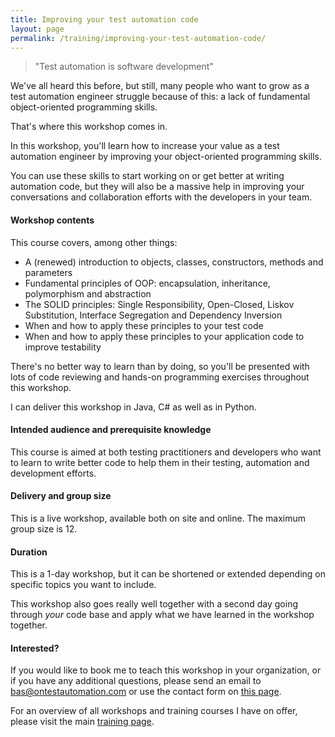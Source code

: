 ```yaml
---
title: Improving your test automation code
layout: page
permalink: /training/improving-your-test-automation-code/
---
```

> "Test automation is software development"

We've all heard this before, but still, many people who want to grow as a test automation engineer struggle because of this: a lack of fundamental object-oriented programming skills. 

That's where this workshop comes in.

In this workshop, you'll learn how to increase your value as a test automation engineer by improving your object-oriented programming skills.

You can use these skills to start working on or get better at writing automation code, but they will also be a massive help in improving your conversations and collaboration efforts with the developers in your team.  

#### Workshop contents  
This course covers, among other things:

  * A (renewed) introduction to objects, classes, constructors, methods and parameters
  * Fundamental principles of OOP: encapsulation, inheritance, polymorphism and abstraction
  * The SOLID principles: Single Responsibility, Open-Closed, Liskov Substitution, Interface Segregation and Dependency Inversion
  * When and how to apply these principles to your test code
  * When and how to apply these principles to your application code to improve testability

There's no better way to learn than by doing, so you'll be presented with lots of code reviewing and hands-on programming exercises throughout this workshop.

I can deliver this workshop in Java, C# as well as in Python.

#### Intended audience and prerequisite knowledge  
This course is aimed at both testing practitioners and developers who want to learn to write better code to help them in their testing, automation and development efforts.

#### Delivery and group size  
This is a live workshop, available both on site and online. The maximum group size is 12.

#### Duration  
This is a 1-day workshop, but it can be shortened or extended depending on specific topics you want to include.

This workshop also goes really well together with a second day going through _your_ code base and apply what we have learned in the workshop together. 

#### Interested?  
If you would like to book me to teach this workshop in your organization, or if you have any additional questions, please send an email to bas@ontestautomation.com or use the contact form on [this page](/contact/).

For an overview of all workshops and training courses I have on offer, please visit the main [training page](/training/).